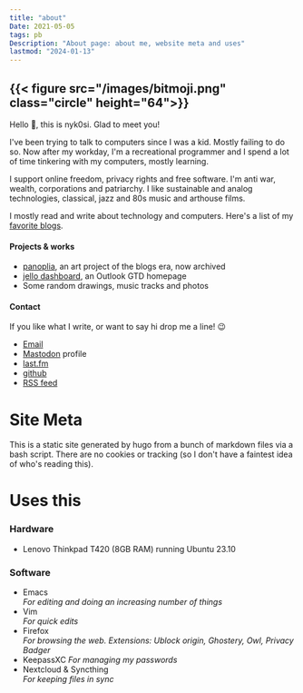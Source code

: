 ```yaml
---
title: "about"
Date: 2021-05-05
tags: pb
Description: "About page: about me, website meta and uses"
lastmod: "2024-01-13"
---
```


## {{< figure src="/images/bitmoji.png" class="circle"  height="64">}}

Hello 👋, this is nyk0si. Glad to meet you!
                                                                                                        
I've been trying to talk to computers since I was a kid. Mostly failing to do so.
Now after my workday, I'm a recreational programmer and I spend a lot of time tinkering with my computers, mostly learning.
                                                                                                        
I support online freedom, privacy rights and free software. I'm anti war, wealth, corporations and patriarchy.
I like sustainable and analog technologies, classical, jazz and 80s music and arthouse films. 

I mostly read and write about technology and computers. Here's a list of my [favorite blogs](/../other/blogroll).

#### Projects & works
* [panoplia](https://panoplia.wordpress.com), an art project of the blogs era, now archived
* [jello dashboard](https://github.com/nicksiv/jello-dashboard), an Outlook GTD homepage
* Some random drawings, music tracks and photos

#### Contact
If you like what I write, or want to say hi drop me a line! 😉

- [Email](/mailto:nicksiv@disroot.org)
- [Mastodon](https://octodon.social/@nicksiv) profile
- [last.fm](https://www.last.fm/user/nicksiv)
- [github](https://github.com/nicksiv/)
- [RSS feed](https://indict.us/index.xml)

# Site Meta

This is a static site generated by hugo from a bunch of markdown files via a bash script. 
There are no cookies or tracking (so I don't have a faintest idea of who's reading this).


# Uses this

### Hardware
* Lenovo Thinkpad T420 (8GB RAM) running Ubuntu 23.10

### Software
* Emacs\
  *For editing and doing an increasing number of things*
* Vim\
  *For quick edits*
* Firefox\
  *For browsing the web. Extensions: Ublock origin, Ghostery, Owl, Privacy Badger*
* KeepassXC
  *For managing my passwords*
* Nextcloud & Syncthing\
  *For keeping files in sync*
